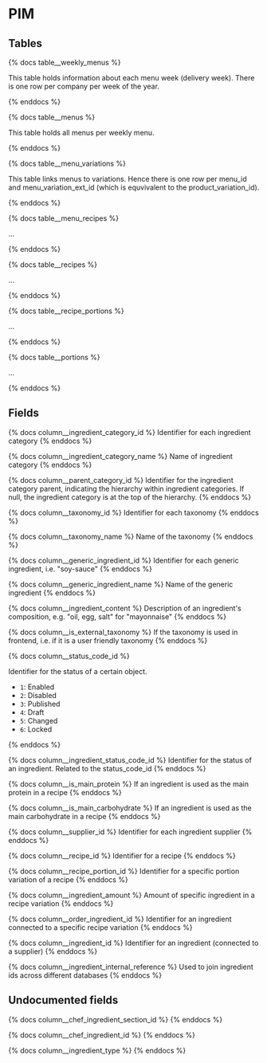 # PIM

## Tables


{% docs table__weekly_menus %}

This table holds information about each menu week (delivery week). There is one row per company per week of the year. 

{% enddocs %}

{% docs table__menus %}

This table holds all menus per weekly menu.

{% enddocs %}

{% docs table__menu_variations %}

This table links menus to variations. Hence there is one row per menu_id and menu_variation_ext_id (which is equvivalent to the product_variation_id).

{% enddocs %}

{% docs table__menu_recipes %}

...

{% enddocs %}

{% docs table__recipes %}

...

{% enddocs %}

{% docs table__recipe_portions %}

...

{% enddocs %}

{% docs table__portions %}

...

{% enddocs %}

## Fields

{% docs column__ingredient_category_id %} Identifier for each ingredient category {% enddocs %}

{% docs column__ingredient_category_name %} Name of ingredient category {% enddocs %}

{% docs column__parent_category_id %} Identifier for the ingredient category parent, indicating the hierarchy within ingredient categories. If null, the ingredient category is at the top of the hierarchy. {% enddocs %}

{% docs column__taxonomy_id %} Identifier for each taxonomy {% enddocs %}

{% docs column__taxonomy_name %} Name of the taxonomy {% enddocs %}

{% docs column__generic_ingredient_id %} Identifier for each generic ingredient, i.e. "soy-sauce"  {% enddocs %}

{% docs column__generic_ingredient_name %} Name of the generic ingredient {% enddocs %}

{% docs column__ingredient_content %} Description of an ingredient's composition, e.g. "oil, egg, salt" for "mayonnaise" {% enddocs %}

{% docs column__is_external_taxonomy %} If the taxonomy is used in frontend, i.e. if it is a user friendly taxonomy {% enddocs %}

{% docs column__status_code_id %}

Identifier for the status of a certain object.

* `1`: Enabled
* `2`: Disabled
* `3`: Published
* `4`: Draft
* `5`: Changed
* `6`: Locked

{% enddocs %}

{% docs column__ingredient_status_code_id %} Identifier for the status of an ingredient. Related to the status_code_id {% enddocs %}

{% docs column__is_main_protein %} If an ingredient is used as the main protein in a recipe {% enddocs %}

{% docs column__is_main_carbohydrate %} If an ingredient is used as the main carbohydrate in a recipe {% enddocs %}

{% docs column__supplier_id %} Identifier for each ingredient supplier {% enddocs %}

{% docs column__recipe_id %} Identifier for a recipe {% enddocs %}

{% docs column__recipe_portion_id %} Identifier for a specific portion variation of a recipe {% enddocs %}

{% docs column__ingredient_amount %} Amount of specific ingredient in a recipe variation {% enddocs %}

{% docs column__order_ingredient_id %} Identifier for an ingredient connected to a specific recipe variation {% enddocs %}

{% docs column__ingredient_id %} Identifier for an ingredient (connected to a supplier) {% enddocs %}

{% docs column__ingredient_internal_reference %} Used to join ingredient ids across different databases {% enddocs %}

## Undocumented fields

{% docs column__chef_ingredient_section_id %}  {% enddocs %}

{% docs column__chef_ingredient_id %}  {% enddocs %}

{% docs column__ingredient_type %}  {% enddocs %}




